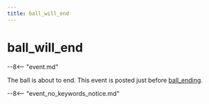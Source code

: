 ```yaml
---
title: ball_will_end
---
```


# ball_will_end


--8<-- "event.md"

The ball is about to end. This event is posted just before
[ball_ending](ball_ending.md).

--8<-- "event_no_keywords_notice.md"
